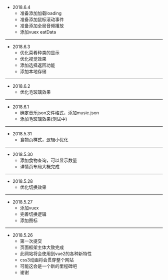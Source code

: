 + 2018.6.4
    - 准备添加加载loading
    - 准备添加鼠标滚动事件
    - 准备添加全局音频播放
    - 添加vuex eatData

***

+ 2018.6.3
    - 优化菜肴种类的显示
    - 优化视觉效果
    - 添加选择返回功能
    - 添加本地存储

***

+ 2018.6.2
    - 优化毛玻璃效果

***

+ 2018.6.1
    - 确定音乐json文件格式，添加music.json
    - 添加毛玻璃效果(测试中)

***

+ 2018.5.31
    - 食物页样式，逻辑小优化

***

+ 2018.5.30
    - 添加食物查询，可以显示数量
    - 详情页布局大概完成

***    

+ 2018.5.28
    - 优化切换效果

***

+ 2018.5.27
    - 添加vuex
    - 完善切换逻辑
    - 添加图标

***

+ 2018.5.26
    - 第一次提交
    - 页面框架主体大致完成
    - 此网站将会使用到vue2的各种新特性 
    - css3动画将会贯穿整个网站
    - 可能这会是一个新的里程碑吧
    - 谢谢